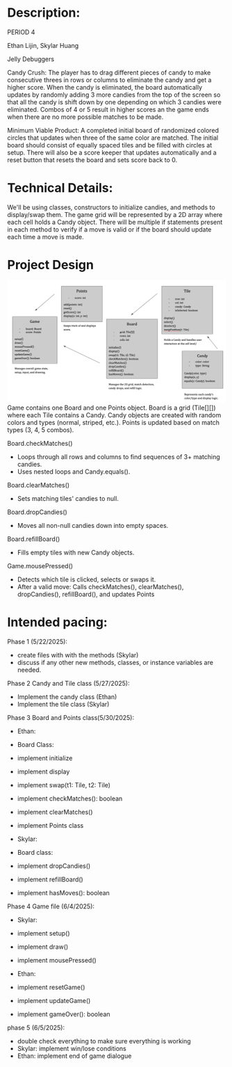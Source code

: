 # Description:
PERIOD 4

Ethan Lijin, Skylar Huang

Jelly Debuggers

Candy Crush: The player has to drag different pieces of candy to make consecutive threes in rows or columns to eliminate the candy and get a higher score. When the candy is eliminated, the board automatically updates by randomly adding 3 more candies from the top of the screen so that all the candy is shift down by one depending on which 3 candies were eliminated. Combos of 4 or 5 result in higher scores an the game ends when there are no more possible matches to be made.

Minimum Viable Product: A completed initial board of randomized colored circles that updates when three of the same color are matched. The initial board should consist of equally spaced tiles and be filled with circles at setup. There will also be a score keeper that updates automatically and a reset button that resets the board and sets score back to 0.

# Technical Details:

We'll be using classes, constructors to initialize candies, and methods to display/swap them. The game grid will be represented by a 2D array where each cell holds a Candy object. There will be multiple if statements present in each method to verify if a move is valid or if the board should update each time a move is made. 

# Project Design
![Alt text](classes.png?raw=true "Classes" ) 
Game contains one Board and one Points object.
Board is a grid (Tile[][]) where each Tile contains a Candy.
Candy objects are created with random colors and types (normal, striped, etc.).
Points is updated based on match types (3, 4, 5 combos).

Board.checkMatches()
- Loops through all rows and columns to find sequences of 3+ matching candies.
- Uses nested loops and Candy.equals().

Board.clearMatches()
- Sets matching tiles' candies to null.

Board.dropCandies()
- Moves all non-null candies down into empty spaces.

Board.refillBoard()
- Fills empty tiles with new Candy objects.

Game.mousePressed()
- Detects which tile is clicked, selects or swaps it.
- After a valid move: Calls checkMatches(), clearMatches(), dropCandies(), refillBoard(), and updates Points


# Intended pacing:

Phase 1 (5/22/2025):
- create files with with the methods (Skylar)
- discuss if any other new methods, classes, or instance variables are needed. 

Phase 2 Candy and Tile class (5/27/2025):
- Implement the candy class (Ethan)
- Implement the tile class (Skylar)

Phase 3 Board and Points class(5/30/2025):

- Ethan:
- Board Class:
- implement initialize
- implement display
- implement swap(t1: Tile, t2: Tile)
- implement checkMatches(): boolean
- implement clearMatches()

- implement Points class

- Skylar:
- Board class:
- implement dropCandies()
- implement refillBoard()
- implement hasMoves(): boolean

Phase 4 Game file (6/4/2025):

- Skylar:
- implement setup()
- implement draw()
- implement mousePressed()

- Ethan:
- implement resetGame()
- implement updateGame()
- implement gameOver(): boolean

phase 5 (6/5/2025):

- double check everything to make sure everything is working
- Skylar: implement win/lose conditions 
- Ethan: implement end of game dialogue


